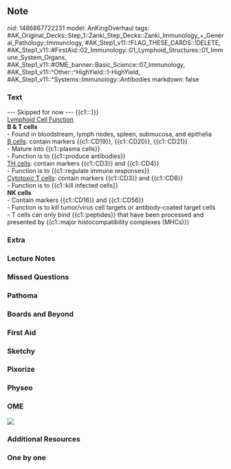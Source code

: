 ## Note
nid: 1486867722231
model: AnKingOverhaul
tags: #AK_Original_Decks::Step_1::Zanki_Step_Decks::Zanki_Immunology_+_General_Pathology::Immunology, #AK_Step1_v11::!FLAG_THESE_CARDS::!DELETE, #AK_Step1_v11::#FirstAid::02_Immunology::01_Lymphoid_Structures::01_Immune_System_Organs, #AK_Step1_v11::#OME_banner::Basic_Science::07_Immunology, #AK_Step1_v11::^Other::^HighYield::1-HighYield, #AK_Step1_v11::^Systems::Immunology::Antibodies
markdown: false

### Text
<div>
  --- Skipped for now --- {{c1:::)}}
</div>
<div>
  <div>
    <div>
      <u>Lymphoid Cell Function</u>
    </div>
    <div>
      <b>B & T cells</b>
    </div>
    <div>
      - Found in bloodstream, lymph nodes, spleen, submucosa, and
      epithelia
    </div>
    <div>
      <u>B cells</u>: contain markers {{c1::CD19}}, {{c1::CD20}},
      {{c1::CD21}}
    </div>
    <div>
      - Mature into {{c1::plasma cells}}
    </div>
    <div>
      - Function is to {{c1::produce antibodies}}
    </div>
    <div>
      <u>TH cells</u>: contain markers {{c1::CD3}} and {{c1::CD4}}
    </div>
    <div>
      - Function is to {{c1::regulate immune responses}}
    </div>
    <div>
      <u>Cytotoxic T cells</u>: contain markers {{c1::CD3}} and
      {{c1::CD8}}
    </div>
    <div>
      - Function is to {{c1::kill infected cells}}
    </div>
  </div>
  <div>
    <div>
      <b>NK cells</b>
    </div>
    <div>
      - Contain markers {{c1::CD16}} and {{c1::CD56}}
    </div>
    <div>
      - Function is to kill tumor/virus cell targets or
      antibody-coated target cells
    </div>
  </div>
</div>
<div>
  - T cells can only bind {{c1::peptides}} that have been processed
  and presented by {{c1::major histocompatibility complexes
  (MHCs)}}
</div>

### Extra


### Lecture Notes


### Missed Questions


### Pathoma


### Boards and Beyond


### First Aid


### Sketchy


### Pixorize


### Physeo


### OME
<div class="ome-widget">
  <a href=
  "https://onlinemeded.org/spa/immunology?ref=anki"><img src=
  "_OME_AnkiFlashcards_Topic_4.png"></a>
</div>

### Additional Resources


### One by one

